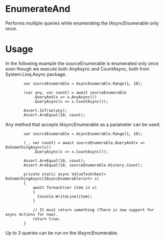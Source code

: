 # EnumerateAnd

Performs multiple queries while enumerating the IAsyncEnumerable only once.

# Usage
In the following example the sourceEnumerable is enumerated only once even though we execute both AnyAsync and CountAsync, both from System.Linq.Async package.
            
            var sourceEnumerable = AsyncEnumerable.Range(1, 10);

            (var any, var count) = await sourceEnumerable
                .QueryAnd(x => x.AnyAsync())
                .QueryAsync(x => x.CountAsync());

            Assert.IsTrue(any);
            Assert.AreEqual(10, count);

Any method that accepts IAsyncEnumerable as a parameter can be used:

            var sourceEnumerable = AsyncEnumerable.Range(1, 10);

            (_, var count) = await sourceEnumerable.QueryAnd(x => DoSomethingAsync(x))
                .QueryAsync(x => x.CountAsync());

            Assert.AreEqual(10, count);
            Assert.AreEqual(10, sourceEnumerable.History.Count);

            private static async ValueTask<bool> DoSomethingAsync(IAsyncEnumerable<int> x)
            {
                await foreach(var item in x)
                {
                  Console.WriteLine(item);
                }
  
                // It must return something (There is now support for async Actions for now).
                return true;
            }

Up to 3 queries can be run on the IAsyncEnumerable.
